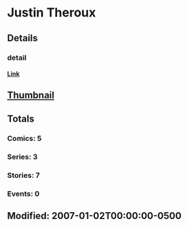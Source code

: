# Justin  Theroux 
## Details
### detail
#### [Link](http://marvel.com/comics/creators/10392/justin_theroux?utm_campaign=apiRef&utm_source=225578a89fc76f3d20fbffda5d17a88d)
## [Thumbnail](http://i.annihil.us/u/prod/marvel/i/mg/6/30/4bac57107347f.jpg)
## Totals
### Comics: 5
### Series: 3
### Stories: 7
### Events: 0
## Modified: 2007-01-02T00:00:00-0500